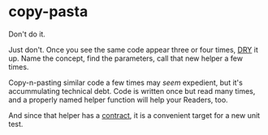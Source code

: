 
# copy-pasta

Don't do it.

Just don't. Once you see the same code appear three or four times,
[DRY](https://en.wikipedia.org/wiki/Don%27t_repeat_yourself)
it up. Name the concept, find the parameters, call that new helper a few times.

Copy-n-pasting similar code a few times may _seem_ expedient,
but it's accummulating technical debt.
Code is written once but read many times,
and a properly named helper function will help your Readers, too.

And since that helper has
a [contract](https://en.wikipedia.org/wiki/Design_by_contract),
it is a convenient target for a new unit test.

